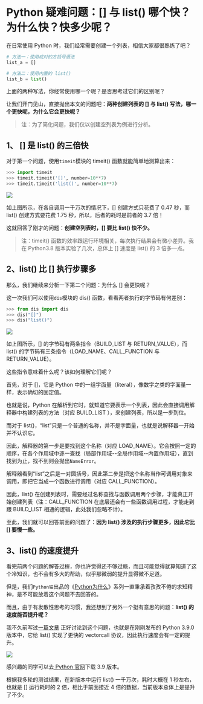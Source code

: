 # Python 疑难问题：[] 与 list() 哪个快？为什么快？快多少呢？

在日常使用 Python 时，我们经常需要创建一个列表，相信大家都很熟练了吧？

```python
# 方法一：使用成对的方括号语法
list_a = []

# 方法二：使用内置的 list()
list_b = list()
```

上面的两种写法，你经常使用哪一个呢？是否思考过它们的区别呢？

让我们开门见山，直接抛出本文的问题吧：**两种创建列表的 [] 与 list() 写法，哪一个更快呢，为什么它会更快呢？** 

> 注：为了简化问题，我们仅以创建空列表为例进行分析。

## 1、 [] 是 list() 的三倍快

对于第一个问题，使用`timeit`模块的 timeit() 函数就能简单地测算出来：

```python
>>> import timeit
>>> timeit.timeit('[]', number=10**7)
>>> timeit.timeit('list()', number=10**7)
```

![](http://ww1.sinaimg.cn/large/68b02e3bgy1gjlrgl9cwuj20i706uglr.jpg)

如上图所示，在各自调用一千万次的情况下，[] 创建方式只花费了 0.47 秒，而 list() 创建方式要花费 1.75 秒，所以，后者的耗时是前者的 3.7 倍！

这就回答了刚才的问题：**创建空列表时，[] 要比 list() 快不少。** 

> 注：timeit() 函数的效率跟运行环境相关，每次执行结果会有微小差异。我在 Python3.8 版本实验了几次，总体上 [] 速度是 list() 的 3 倍多一点。

## 2、list() 比 [] 执行步骤多

那么，我们继续来分析一下第二个问题：为什么 [] 会更快呢？

这一次我们可以使用`dis`模块的 dis() 函数，看看两者执行的字节码有何差别：

```python
>>> from dis import dis
>>> dis("[]")
>>> dis("list()")
```

![](http://ww1.sinaimg.cn/large/68b02e3bgy1gjmuqa7j7zj20ja08m0su.jpg)

如上图所示，[] 的字节码有两条指令（BUILD_LIST 与 RETURN_VALUE），而 list() 的字节码有三条指令（LOAD_NAME、CALL_FUNCTION 与 RETURN_VALUE）。

这些指令意味着什么呢？该如何理解它们呢？

首先，对于 []，它是 Python 中的一组字面量（literal），像数字之类的字面量一样，表示确切的固定值。

也就是说，Python 在解析到它时，就知道它要表示一个列表，因此会直接调用解释器中构建列表的方法（对应 BUILD_LIST ），来创建列表，所以是一步到位。

而对于 list()，“list”只是一个普通的名称，并不是字面量，也就是说解释器一开始并不认识它。

因此，解释器的第一步是要找到这个名称（对应 LOAD_NAME）。它会按照一定的顺序，在各个作用域中逐一查找（局部作用域--全局作用域--内置作用域），直到找到为止，找不到则会抛出`NameError`。

解释器看到“list”之后是一对圆括号，因此第二步是把这个名称当作可调用对象来调用，即把它当成一个函数进行调用（对应 CALL_FUNCTION）。

因此，list() 在创建列表时，需要经过名称查找与函数调用两个步骤，才能真正开始创建列表（注：CALL_FUNCTION 在底层还会有一些函数调用过程，才能走到跟 BUILD_LIST 相通的逻辑，此处我们忽略不计）。

至此，我们就可以回答前面的问题了：**因为 list() 涉及的执行步骤更多，因此它比 [] 要慢一些。** 

## 3、list() 的速度提升

看完前两个问题的解答过程，你也许觉得还不够过瘾，而且可能觉得就算知道了这个冷知识，也不会有多大的帮助，似乎那微弱的提升显得微不足道。

但是，我们`Python猫`出品的《[Python为什么](https://github.com/chinesehuazhou/python-whydo)》系列一直秉承着孜孜不倦的求知精神，是不可能放着这个问题不去回答的。

而且，由于有发散性思考的习惯，我还想到了另外一个挺有意思的问题：**list() 的速度能否提升呢？** 

我不久前写过[一篇文章](https://mp.weixin.qq.com/s/bjQjVmf7dP5fOqCS1cObqQ) 正好讨论到这个问题，也就是在刚刚发布的 Python 3.9.0 版本中，它给 list() 实现了更快的 vectorcall 协议，因此执行速度会有一定的提升。

![](http://ww1.sinaimg.cn/large/68b02e3bgy1gjo1y5fb79j20uz0iqaei.jpg)

感兴趣的同学可以去[ Python 官网](https://www.python.org/downloads/)下载 3.9 版本。

根据我多轮的测试结果，在新版本中运行 list() 一千万次，耗时大概在 1 秒左右，也就是 [] 运行耗时的 2 倍，相比于前面接近 4 倍的数据，当前版本总体上是提升了不少。

